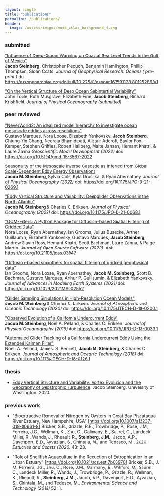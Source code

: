 ```yaml
---
layout: single
title: "publications"
permalink: /publications/
header:
  image: /assets/images/mode_atlas_background_4.png
---
```


### submitted 
["Influence of Deep-Ocean Warming on Coastal Sea Level Trends in the Gulf of Mexico"](https://essopenarchive.org/doi/full/10.22541/essoar.167591128.80195286/v1)  <br />
**Jacob Steinberg**, Christopher Piecuch, Benjamin Hamlington, Phillip Thompson, Sloan Coats. *Journal of Geophysical Research: Oceans ( pre-print )* doi: https://essopenarchive.org/doi/full/10.22541/essoar.167591128.80195286/v1

["On the Vertical Structure of Deep Ocean Subintertial Variability"]()  <br />
John Toole, Ruth Musgrave, Elizabeth Fine, **Jacob Steinberg**, Richard Krishfield. *Journal of Physical Oceanography (submitted)*

### peer reviewed 
["NeverWorld2: An idealized model hierarchy to investigate ocean mesoscale eddies across resolutions"](https://doi.org/10.5194/gmd-15-6567-2022)  <br />
Gustavo Marques, Nora Loose, Elizabeth Yankovsky, **Jacob Steinberg**, Chiung-Yin Chang, Neeraja Bhamidipati, Alistair Adcroft, Baylor Fox-Kemper, Stephen Griffies, Robert Hallberg, Malte Jansen, Hemant Khatri, & Laure Zanna *Geoscientific Model Development (2022)* doi: https://doi.org/10.5194/gmd-15-6567-2022 

[Seasonality of the Mesoscale Inverse Cascade as Inferred from Global Scale-Dependent Eddy Energy Observations](https://doi.org/10.1175/JPO-D-21-0269.1)  <br />
**Jacob M. Steinberg**, Sylvia Cole, Kyla Drushka, & Ryan Abernathey. *Journal of Physical Oceanography (2022)* doi: https://doi.org/10.1175/JPO-D-21-0269.1

["Eddy Vertical Structure and Variability: Deepglider Observations in the North Atlantic"](https://doi.org/10.1175/JPO-D-21-0068.1)  <br />
**Jacob M. Steinberg** & Charles C. Eriksen. *Journal of Physical Oceanography (2022)* doi: https://doi.org/10.1175/JPO-D-21-0068.1 

["GCM-Filters: A Python Package for Diffusion-based Spatial Filtering of Gridded Data"](https://doi.org/10.21105/joss.03947)  <br />
Nora Loose, Ryan Abernathey, Ian Grooms, Julius Busecke, Arther Guillaumin, Elizabeth Yankovsky, Gustavo Marques, **Jacob Steinberg**, Andrew Slavin Ross, Hemant Khatri, Scott Bachman, Laure Zanna, & Paige Martin. *Journal of Open Source Software (2022)*. doi: https://doi.org/10.21105/joss.03947

["Diffusion-based smoothers for spatial filtering of gridded geophysical data"](https://doi.org/10.1029/2021MS002552)  <br />
Ian Grooms, Nora Loose, Ryan Abernathey, **Jacob M. Steinberg**, Scott D. Bachman, Gustavo Marques, Arthur P. Guillaumin, & Elizabeth Yankovsky.  
*Journal of Advances in Modeling Earth Systems (2021)* doi: https://doi.org/10.1029/2021MS002552

["Glider Sampling Simulations in High-Resolution Ocean Models"](https://doi.org/10.1175/JTECH-D-19-0200.1)  <br />
**Jacob M. Steinberg** & Charles C. Eriksen. *Journal of Atmospheric and Oceanic Technology (2020)* doi: https://doi.org/10.1175/JTECH-D-19-0200.1

["Observed Evolution of a California Undercurrent Eddy"](https://doi.org/10.1175/JPO-D-18-0033.1)  <br />
**Jacob M. Steinberg**, Noel A. Pelland, & Charles C. Eriksen. *Journal of Physical Oceanography (2019)* doi: https://doi.org/10.1175/JPO-D-18-0033.1

["Automated Glider Tracking of a California Undercurrent Eddy Using the Extended Kalman Filter"](https://doi.org/10.1175/JTECH-D-18-0126.1)  <br />
Noel. A. Pelland, James. S. Bennett, **Jacob M. Steinberg**, & Charles C. Eriksen. *Journal of Atmospheric and Oceanic Technology (2018)* doi: https://doi.org/10.1175/JTECH-D-18-0126.1

### thesis 
- [Eddy Vertical Structure and Variability: Vortex Evolution and the Geography of Geostrophic Turbulence](https://search.proquest.com/openview/60e28d852cdea92c54abfb9155a59ee5/1?pq-origsite=gscholar&cbl=18750&diss=y). Jacob Steinberg. University of Washington. 2020.

### previous work
- "Bioextractive Removal of Nitrogen by Oysters in Great Bay Piscataqua River Estuary, New Hampshire, USA" [https://doi.org/10.1007/s12237-019-00661-8]
  Bricker, S.B., Grizzle, R.E., Trowbridge, P., Rose, J.M, Ferreira, J.G., Wellman, K., Zhu, C., Galimany, E., Saurel, C., Landeck Miller, R., Wands, J., Rheault, R., **Steinberg, J.M.**, Jacob, A.P., Davenport, E.D., Ayvazian, S., Chintala, M., and Tedesco, M.. 2020. *Estuaries and Coasts (2020)* 43: 23.
  
- "Role of Shellfish Aquaculture in the Reduction of Eutrophication in an Urban Estuary" [https://doi.org/10.1021/acs.est.7b03970] Bricker, S.B., J. M, Ferreira, JG., Zhu, C., Rose, J.M., Galimany, E., Wikfors, G., Saurel, C., Landeck Miller, R., Wands, J., Trowbridge, P., Grizzle, R., Wellman, K., Rheault, R., **Steinberg, J.M.**, Jacob, A.P., Davenport, E.D., Ayvazian, S., Chintala, M., and Tedesco, M.. *Environmental Science and Technology (2018)* 52: 1.

[1]: /assets/documents/pelland_et_al_2018.pdf
[2]: /assets/documents/steinberg_et_al_2019.pdf
[3]: /assets/documents/steinberg_and_eriksen_2020.pdf
[4]: /assets/documents/grooms_et_al_2021.pdf
